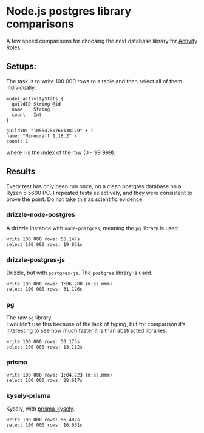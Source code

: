 # Node.js postgres library comparisons

A few speed comparisons for choosing the next database library for [Activity Roles](https://github.com/tippfehlr/activity-roles).

## Setups:

The task is to write 100 000 rows to a table and then select all of them individually.

```prisma
model activityStats {
  guildID String @id
  name    String
  count   Int
}
```

```
guildID: "10554780760138179" + i
name: "Minecraft 1.18.2" \
count: 1
```

where i is the index of the row (0 - 99 999).

## Results

Every test has only been run once, on a clean postgres database on a Ryzen 5 5600 PC.
I repeated tests selectively, and they were consistent to prove the point.
Do not take this as scientific evidence.

### drizzle-node-postgres

A drizzle instance with `node-postgres`, meaning the `pg` library is used.

```
write 100 000 rows: 55.147s
select 100 000 rows: 19.861s
```

### drizzle-postgres-js

Drizzle, but with `postgres-js`. The `postgres` library is used.

```
write 100 000 rows: 1:06.280 (m:ss.mmm)
select 100 000 rows: 31.126s
```

### pg

The raw `pg` library. \
I wouldn’t use this because of the lack of typing, but for comparison it’s
interesting to see how much faster it is than abstracted libraries.

```
write 100 000 rows: 50.175s
select 100 000 rows: 13.112s
```

### prisma

```
write 100 000 rows: 1:04.223 (m:ss.mmm)
select 100 000 rows: 28.617s
```

### kysely-prisma

Kysely, with [prisma-kysely](https://github.com/valtyr/prisma-kysely).

```
write 100 000 rows: 56.407s
select 100 000 rows: 16.661s
```
